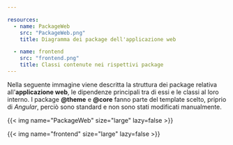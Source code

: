 ```yaml
---

resources:
  - name: PackageWeb
    src: "PackageWeb.png"
    title: Diagramma dei package dell'applicazione web

  - name: frontend
    src: "frontend.png"
    title: Classi contenute nei rispettivi package
---
```


Nella seguente immagine viene descritta la struttura dei package relativa all'**applicazione web**, le dipendenze principali tra di essi e le classi al loro interno. I package **@theme** e **@core** fanno parte del template scelto, priprio di *Angular*, perciò sono standard e non sono stati modificati manualmente.

{{< img name="PackageWeb" size="large" lazy=false >}}

{{< img name="frontend" size="large" lazy=false >}}

